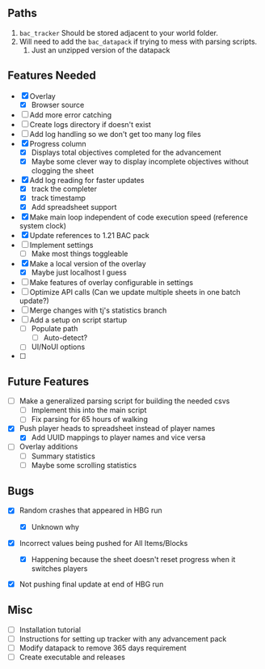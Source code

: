 ## Paths
1. `bac_tracker` Should be stored adjacent to your world folder.
2. Will need to add the `bac_datapack` if trying to mess with parsing scripts.
   1. Just an unzipped version of the datapack
   


## Features Needed
 - [x] Overlay
   - [x] Browser source
 - [ ] Add more error catching
 - [ ] Create logs directory if doesn't exist
 - [ ] Add log handling so we don't get too many log files
 - [x] Progress column
   - [x] Displays total objectives completed for the advancement
   - [x] Maybe some clever way to display incomplete objectives without clogging the sheet
 - [x] Add log reading for faster updates
   - [x] track the completer
   - [x] track timestamp
   - [x] Add spreadsheet support
 - [x] Make main loop independent of code execution speed (reference system clock)
 - [x] Update references to 1.21 BAC pack
 - [ ] Implement settings
   - [ ] Make most things toggleable
 - [x] Make a local version of the overlay
   - [x] Maybe just localhost I guess
 - [ ] Make features of overlay configurable in settings
 - [ ] Optimize API calls (Can we update multiple sheets in one batch update?)
 - [ ] Merge changes with tj's statistics branch
 - [ ] Add a setup on script startup
   - [ ] Populate path
     - [ ] Auto-detect?
   - [ ] UI/NoUI options
 - [ ] 

## Future Features

 - [ ] Make a generalized parsing script for building the needed csvs
   - [ ] Implement this into the main script
   - [ ] Fix parsing for 65 hours of walking
 - [x] Push player heads to spreadsheet instead of player names
   - [x] Add UUID mappings to player names and vice versa
 - [ ] Overlay additions
     - [ ] Summary statistics
     - [ ] Maybe some scrolling statistics

## Bugs
 - [x] Random crashes that appeared in HBG run
   - [x] Unknown why
 - [x] Incorrect values being pushed for All Items/Blocks
   - [x] Happening because the sheet doesn't reset progress when it switches players
 - [x] Not pushing final update at end of HBG run


## Misc
 - [ ] Installation tutorial
 - [ ] Instructions for setting up tracker with any advancement pack
 - [ ] Modify datapack to remove 365 days requirement
 - [ ] Create executable and releases